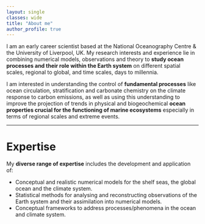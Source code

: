 ```yaml
---
layout: single
classes: wide
title: "About me"
author_profile: true
---
```


I am an early career scientist based at the National Oceanography Centre & the University of Liverpool, UK. 
My research interests and experience lie in combining numerical models, observations and theory to **study ocean processes and their role within the Earth system** on different spatial scales, regional to global, and time scales, days to millennia.  


I am interested in understanding the control of **fundamental processes** like ocean circulation, stratification and carbonate chemistry on the climate response to carbon emissions, as well as using this understanding to improve the projection of trends in physical and biogeochemical **ocean properties crucial for the functioning of marine ecosystems** especially in terms of regional scales and extreme events.

---

# Expertise
My **diverse range of expertise** includes the development and application of:
* Conceptual and realistic numerical models for the shelf seas, the global ocean and the climate system. 
* Statistical methods for analysing and reconstructing observations of the Earth system and their assimilation into numerical models. 
* Conceptual frameworks to address processes/phenomena in the ocean and climate system.
